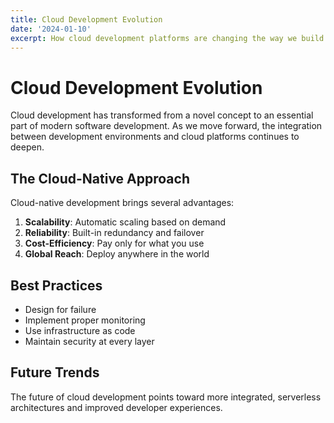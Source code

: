 ```yaml
---
title: Cloud Development Evolution
date: '2024-01-10'
excerpt: How cloud development platforms are changing the way we build and deploy applications.
---
```


# Cloud Development Evolution

Cloud development has transformed from a novel concept to an essential part of modern software development. As we move forward, the integration between development environments and cloud platforms continues to deepen.

## The Cloud-Native Approach

Cloud-native development brings several advantages:

1. **Scalability**: Automatic scaling based on demand
2. **Reliability**: Built-in redundancy and failover
3. **Cost-Efficiency**: Pay only for what you use
4. **Global Reach**: Deploy anywhere in the world

## Best Practices

- Design for failure
- Implement proper monitoring
- Use infrastructure as code
- Maintain security at every layer

## Future Trends

The future of cloud development points toward more integrated, serverless architectures and improved developer experiences.
